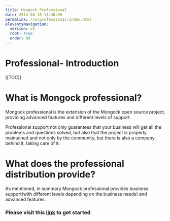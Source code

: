 ```yaml
---
title: Mongock Professional  
date: 2014-04-18 11:30:00 
permalink: /v5/professional/index.html
eleventyNavigation:
  version: v5
  root: true
  order: 80
---
```

<h1 class="title">Professional- Introduction</h1>

[[TOC]]

# What is Mongock professional?
Mongock professional is the extension of the Mongock open source project, providing advanced features and different levels of support. 

Professional support not only guarantees that your business will get all the problems and questions solved, but also that the project is properly maintained and not only by the community, but there is also a company behind it, taking care of it.

# What does the professional distribution provide?

As mentioned, in summary Mongock professional provides business support(with different levels depending on the business needs) and advanced features. 


### Please visit this [link](/v5/professional/setup.html) to get started 